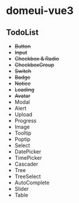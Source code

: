 # domeui-vue3

## TodoList

- ~~Button~~
- ~~Input~~
- ~~Checkbox & Radio~~
- ~~CheckboxGroup~~
- ~~Switch~~
- ~~Badge~~
- ~~Notice~~
- ~~Loading~~
- ~~Avatar~~
- Modal
- Alert
- Upload
- Progress
- Image
- Tooltip
- Poptip
- Select
- DatePicker
- TimePicker
- Cascader
- Tree
- TreeSelect
- AutoComplete
- Slider
- Table
